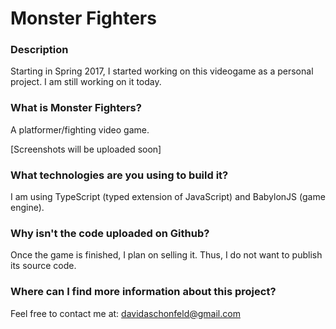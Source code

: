 # Monster Fighters

### Description
Starting in Spring 2017, I started working on this videogame as a personal project. I am still working on it today.

### What is Monster Fighters?
A platformer/fighting video game.

[Screenshots will be uploaded soon]

### What technologies are you using to build it?
I am using TypeScript (typed extension of JavaScript) and BabylonJS (game engine).

### Why isn't the code uploaded on Github?
Once the game is finished, I plan on selling it. Thus, I do not want to publish its source code.

### Where can I find more information about this project?
Feel free to contact me at: davidaschonfeld@gmail.com
